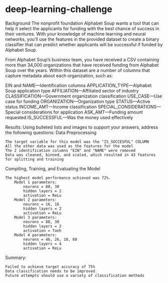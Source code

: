 # deep-learning-challenge

Background
The nonprofit foundation Alphabet Soup wants a tool that can help it select the applicants for funding with the best chance of success in their ventures. With your knowledge of machine learning and neural networks, you’ll use the features in the provided dataset to create a binary classifier that can predict whether applicants will be successful if funded by Alphabet Soup.

From Alphabet Soup’s business team, you have received a CSV containing more than 34,000 organizations that have received funding from Alphabet Soup over the years. Within this dataset are a number of columns that capture metadata about each organization, such as:

EIN and NAME—Identification columns
APPLICATION_TYPE—Alphabet Soup application type
AFFILIATION—Affiliated sector of industry
CLASSIFICATION—Government organization classification
USE_CASE—Use case for funding
ORGANIZATION—Organization type
STATUS—Active status
INCOME_AMT—Income classification
SPECIAL_CONSIDERATIONS—Special considerations for application
ASK_AMT—Funding amount requested
IS_SUCCESSFUL—Was the money used effectively

Results: Using bulleted lists and images to support your answers, address the following questions:
Data Preprocessing

    The target variable for this model was the "IS_SUCCESFUL" COLUMN
    All the other data was used as the features for the model
    The 2 identification columns "EIN" and "NAME" were removed
    Data was cleaned, binned, and scaled, which resulted in 43 features for splitting and training

Compiling, Training, and Evaluating the Model

    The highest model performance achieved was 72%.
        Model 1 parameters:
            neurons = 80, 30
            hidden layers = 2
            activation = ReLu
        Model 2 parameters:
            neurons = 16, 16
            hidden layers = 2
            activation = ReLu
        Model 3 parameters:
            neurons = 80, 30
            hidden layers = 2
            activation = Tanh
        Model 4 parameters:
            neurons = 46, 26, 10, 60
            hidden layers = 4
            activation = ReLu

Summary:

    Failed to achieve target accuracy of 75%
    Data classification needs to be improved. 
    Future attempts should use a variety of classification methods
